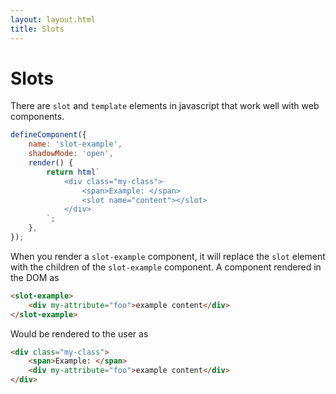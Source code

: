 ```yaml
---
layout: layout.html
title: Slots
---
```


# Slots

There are `slot` and `template` elements in javascript that work well with web components.

```javascript
defineComponent({
    name: 'slot-example',
    shadowMode: 'open',
    render() {
        return html`
            <div class="my-class">
                <span>Example: </span>
                <slot name="content"></slot>
            </div>
        `;
    },
});
```

When you render a `slot-example` component, it will replace the `slot` element with the children
of the `slot-example` component. A component rendered in the DOM as

```html
<slot-example>
    <div my-attribute="foo">example content</div>
</slot-example>
```

Would be rendered to the user as

```html
<div class="my-class">
    <span>Example: </span>
    <div my-attribute="foo">example content</div>
</div>
```
